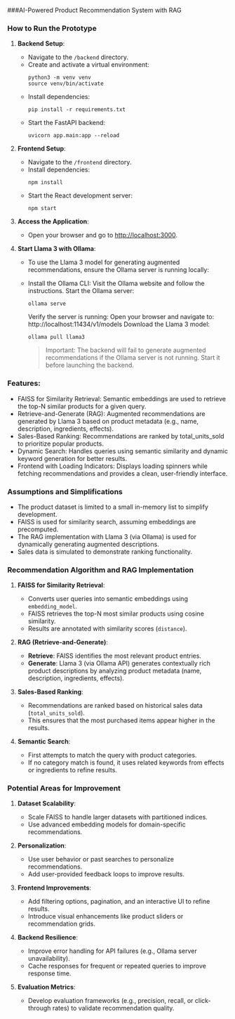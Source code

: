 ###AI-Powered Product Recommendation System with RAG

### How to Run the Prototype

1. **Backend Setup**:

   - Navigate to the `/backend` directory.
   - Create and activate a virtual environment:
     ```
     python3 -m venv venv
     source venv/bin/activate
     ```
   - Install dependencies:
     ```
     pip install -r requirements.txt
     ```
   - Start the FastAPI backend:
     ```
     uvicorn app.main:app --reload
     ```

2. **Frontend Setup**:

   - Navigate to the `/frontend` directory.
   - Install dependencies:
     ```
     npm install
     ```
   - Start the React development server:
     ```
     npm start
     ```

3. **Access the Application**:

   - Open your browser and go to [http://localhost:3000](http://localhost:3000).

4. **Start Llama 3 with Ollama**:

   - To use the Llama 3 model for generating augmented recommendations, ensure the Ollama server is running locally:
   - Install the Ollama CLI:
     Visit the Ollama website and follow the instructions.
     Start the Ollama server:

     ```
     ollama serve
     ```

     Verify the server is running:
     Open your browser and navigate to:
     http://localhost:11434/v1/models
     Download the Llama 3 model:

     ```
     ollama pull llama3
     ```

     > Important: The backend will fail to generate augmented recommendations if the Ollama server is not running. Start it before launching the backend.

### Features:

- FAISS for Similarity Retrieval:
  Semantic embeddings are used to retrieve the top-N similar products for a given query.
- Retrieve-and-Generate (RAG):
  Augmented recommendations are generated by Llama 3 based on product metadata (e.g., name, description, ingredients, effects).
- Sales-Based Ranking:
  Recommendations are ranked by total_units_sold to prioritize popular products.
- Dynamic Search:
  Handles queries using semantic similarity and dynamic keyword generation for better results.
- Frontend with Loading Indicators:
  Displays loading spinners while fetching recommendations and provides a clean, user-friendly interface.

### Assumptions and Simplifications

- The product dataset is limited to a small in-memory list to simplify development.
- FAISS is used for similarity search, assuming embeddings are precomputed.
- The RAG implementation with Llama 3 (via Ollama) is used for dynamically generating augmented descriptions.
- Sales data is simulated to demonstrate ranking functionality.

### Recommendation Algorithm and RAG Implementation

1. **FAISS for Similarity Retrieval**:

   - Converts user queries into semantic embeddings using `embedding_model`.
   - FAISS retrieves the top-N most similar products using cosine similarity.
   - Results are annotated with similarity scores (`distance`).

2. **RAG (Retrieve-and-Generate)**:

   - **Retrieve**: FAISS identifies the most relevant product entries.
   - **Generate**: Llama 3 (via Ollama API) generates contextually rich product descriptions by analyzing product metadata (name, description, ingredients, effects).

3. **Sales-Based Ranking**:

   - Recommendations are ranked based on historical sales data (`total_units_sold`).
   - This ensures that the most purchased items appear higher in the results.

4. **Semantic Search**:
   - First attempts to match the query with product categories.
   - If no category match is found, it uses related keywords from effects or ingredients to refine results.

### Potential Areas for Improvement

1. **Dataset Scalability**:

   - Scale FAISS to handle larger datasets with partitioned indices.
   - Use advanced embedding models for domain-specific recommendations.

2. **Personalization**:

   - Use user behavior or past searches to personalize recommendations.
   - Add user-provided feedback loops to improve results.

3. **Frontend Improvements**:

   - Add filtering options, pagination, and an interactive UI to refine results.
   - Introduce visual enhancements like product sliders or recommendation grids.

4. **Backend Resilience**:

   - Improve error handling for API failures (e.g., Ollama server unavailability).
   - Cache responses for frequent or repeated queries to improve response time.

5. **Evaluation Metrics**:
   - Develop evaluation frameworks (e.g., precision, recall, or click-through rates) to validate recommendation quality.
